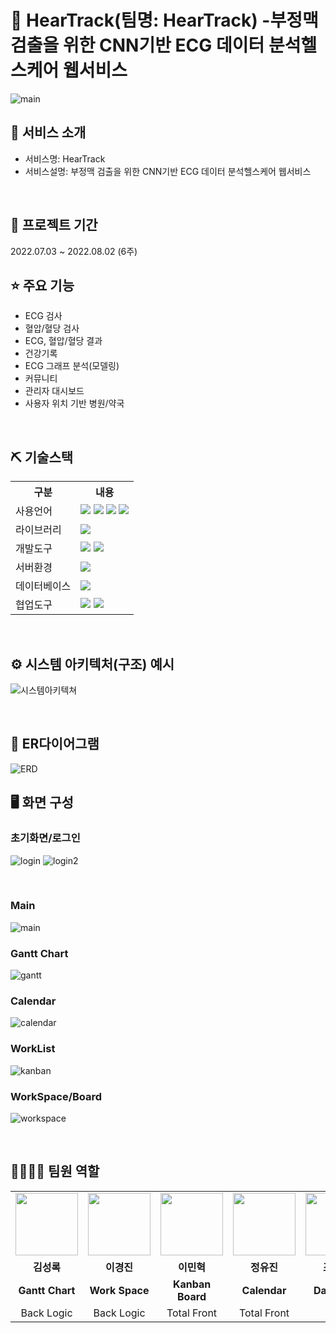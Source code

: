 # 📎 HearTrack(팀명: HearTrack) -부정맥 검출을 위한 CNN기반 ECG 데이터 분석헬스케어 웹서비스
![main](https://github.com/2022-SMHRD-IS-BigData3/Soore/assets/98467249/2e633a9d-dbf7-4724-80bb-1550e7e02eb2)


## 👀 서비스 소개
* 서비스명:  HearTrack
* 서비스설명: 부정맥 검출을 위한 CNN기반 ECG 데이터 분석헬스케어 웹서비스
<br>

## 📅 프로젝트 기간
2022.07.03 ~ 2022.08.02 (6주)
<br>

## ⭐ 주요 기능
* ECG 검사
* 혈압/혈당 검사
* ECG, 혈압/혈당 결과
* 건강기록
* ECG 그래프 분석(모델링)
* 커뮤니티
* 관리자 대시보드
* 사용자 위치 기반 병원/약국
<br>

## ⛏ 기술스택
<table>
    <tr>
        <th>구분</th>
        <th>내용</th>
    </tr>
    <tr>
        <td>사용언어</td>
        <td>
            <img src="https://img.shields.io/badge/Java-007396?style=for-the-badge&logo=java&logoColor=white"/>
            <img src="https://img.shields.io/badge/HTML5-E34F26?style=for-the-badge&logo=HTML5&logoColor=white"/>
            <img src="https://img.shields.io/badge/CSS3-1572B6?style=for-the-badge&logo=CSS3&logoColor=white"/>
            <img src="https://img.shields.io/badge/JavaScript-F7DF1E?style=for-the-badge&logo=JavaScript&logoColor=white"/>
        </td>
    </tr>
    <tr>
        <td>라이브러리</td>
        <td>
            <img src="https://img.shields.io/badge/BootStrap-7952B3?style=for-the-badge&logo=BootStrap&logoColor=white"/>
        </td>
    </tr>
    <tr>
        <td>개발도구</td>
        <td>
            <img src="https://img.shields.io/badge/Eclipse-2C2255?style=for-the-badge&logo=Eclipse&logoColor=white"/>
            <img src="https://img.shields.io/badge/VSCode-007ACC?style=for-the-badge&logo=VisualStudioCode&logoColor=white"/>
        </td>
    </tr>
    <tr>
        <td>서버환경</td>
        <td>
            <img src="https://img.shields.io/badge/Apache Tomcat-D22128?style=for-the-badge&logo=Apache Tomcat&logoColor=white"/>
        </td>
    </tr>
    <tr>
        <td>데이터베이스</td>
        <td>
            <img src="https://img.shields.io/badge/Oracle 11g-F80000?style=for-the-badge&logo=Oracle&logoColor=white"/>
        </td>
    </tr>
    <tr>
        <td>협업도구</td>
        <td>
            <img src="https://img.shields.io/badge/Git-F05032?style=for-the-badge&logo=Git&logoColor=white"/>
            <img src="https://img.shields.io/badge/GitHub-181717?style=for-the-badge&logo=GitHub&logoColor=white"/>
        </td>
    </tr>
</table>


<br>

## ⚙ 시스템 아키텍처(구조) 예시 
![시스템아키텍쳐](https://github.com/ahgjatleo0/First_Project/assets/98467249/7ec996a2-3aec-4a6d-8fd0-aaa1c1a45411)

<br>

## 📌 ER다이어그램
![ERD](https://github.com/ahgjatleo0/First_Project/assets/98467249/90502997-f993-4c85-90ac-b956d44d7a9a)
<br>

## 🖥 화면 구성

### 초기화면/로그인
<p align="left">
  <img src="https://github.com/2022-SMHRD-IS-BigData3/Soore/assets/98467249/172a57a2-b2a1-420f-bd7d-25f29d2be113" alt="login">
  <img src="https://github.com/2022-SMHRD-IS-BigData3/Soore/assets/98467249/920b8c77-6fd0-4c0a-8187-4b9c3db7be7a" alt="login2">
</p>
<br>

### Main
![main](https://github.com/2022-SMHRD-IS-BigData3/Soore/assets/98467249/2e633a9d-dbf7-4724-80bb-1550e7e02eb2)

### Gantt Chart
![gantt](https://github.com/2022-SMHRD-IS-BigData3/Soore/assets/98467249/f2ce42aa-b5e8-4baa-9c39-24e12568911b)
<br>

### Calendar
![calendar](https://github.com/2022-SMHRD-IS-BigData3/Soore/assets/98467249/b9ef0d34-0a56-4124-8d1c-ce12009388c4)

### WorkList
![kanban](https://github.com/2022-SMHRD-IS-BigData3/Soore/assets/98467249/c547680e-2cf9-4ca7-a978-540d233c2339)
<br>

### WorkSpace/Board
![workspace](https://github.com/2022-SMHRD-IS-BigData3/Soore/assets/98467249/36c30d7c-8425-47f6-aed7-634ca1937311)

<br>


## 👨‍👩‍👦‍👦 팀원 역할
<table>
  <tr>
    <td align="center"><img src="https://item.kakaocdn.net/do/fd49574de6581aa2a91d82ff6adb6c0115b3f4e3c2033bfd702a321ec6eda72c" width="100" height="100"/></td>
    <td align="center"><img src="https://mblogthumb-phinf.pstatic.net/20160127_177/krazymouse_1453865104404DjQIi_PNG/%C4%AB%C4%AB%BF%C0%C7%C1%B7%BB%C1%EE_%B6%F3%C0%CC%BE%F0.png?type=w2" width="100" height="100"/></td>
    <td align="center"><img src="https://mb.ntdtv.kr/assets/uploads/2019/01/Screen-Shot-2019-01-08-at-4.31.55-PM-e1546932545978.png" width="100" height="100"/></td>
    <td align="center"><img src="https://pbs.twimg.com/media/B-n6uPYUUAAZSUx.png" width="100" height="100"/></td>
    <td align="center"><img src="https://i.pinimg.com/236x/ed/bb/53/edbb53d4f6dd710431c1140551404af9.jpg" width="100" height="100"/></td>
  </tr>
  <tr>
    <td align="center"><strong>김성록</strong></td>
    <td align="center"><strong>이경진</strong></td>
    <td align="center"><strong>이민혁</strong></td>
    <td align="center"><strong>정유진</strong></td>
    <td align="center"><strong>조인성</strong></td>
  </tr>
  <tr>
    <td align="center"><b>Gantt Chart</b></td>
    <td align="center"><b>Work Space</b></td>
    <td align="center"><b>Kanban Board</b></td>
    <td align="center"><b>Calendar</b></td>
    <td align="center"><b>Database</b></td>
  </tr>
  <tr>
    <td align="center">Back Logic</td>
    <td align="center">Back Logic</td>
    <td align="center">Total Front</td>
    <td align="center">Total Front</td>
    <td align="center"></td>
  </tr>
</table>
